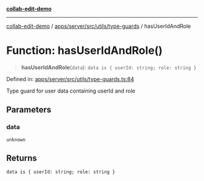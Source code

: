 [**collab-edit-demo**](../../../../../../README.md)

***

[collab-edit-demo](../../../../../../README.md) / [apps/server/src/utils/type-guards](../README.md) / hasUserIdAndRole

# Function: hasUserIdAndRole()

> **hasUserIdAndRole**(`data`): `data is { userId: string; role: string }`

Defined in: [apps/server/src/utils/type-guards.ts:84](https://github.com/austyle-io/pub-sub-demo/blob/facd25f09850fc4e78e94ce267c52e173d869933/apps/server/src/utils/type-guards.ts#L84)

Type guard for user data containing userId and role

## Parameters

### data

`unknown`

## Returns

`data is { userId: string; role: string }`
